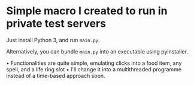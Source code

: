 # Simple macro I created to run in private test servers

Just install Python 3, and run `main.py`.

Alternatively, you can bundle `main.py` into an executable using pyinstaller.

• Functionalities are quite simple, emulating clicks into a food item, any spell, and a life ring slot
• I'll change it into a multithreaded programme instead of a time-based approach soon.